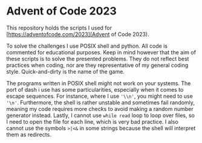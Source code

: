 # Advent of Code 2023

This repository holds the scripts I used for
[https://adventofcode.com/2023](Advent of Code 2023).

To solve the challenges I use POSIX shell and python. All code is commented for
educational purposes. Keep in mind however that the aim of these scripts is to
solve the presented problems. They do not reflect best practices when coding,
nor are they representative of my general coding style. Quick-and-dirty is the
name of the game.

The programs written in POSIX shell might not work on your systems. The port of
dash i use has some particularities, especially when it comes to escape
sequences. For instance, where I use `'\\n'`, you might need to use `'\n'`.
Furthermore, the shell is rather unstable and sometimes fail randomly, meaning
my code requires more checks to avoid making a random number generator instead.
Lastly, I cannot use `while read` loop to loop over files, so I need to open
the file for each line, which is very bad practice. I also cannot use the
symbols `>|<&` in some strings because the shell will interpret them as
redirects.
